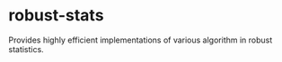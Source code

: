 # robust-stats
Provides highly efficient implementations of various algorithm in robust statistics.
